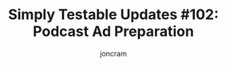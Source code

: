 ---
layout: default
title: "Simply Testable Updates #102: Podcast Ad Preparation"
author: joncram
continue_reading: false
newsletter:
    issue_number: 102nd
    url: https://us5.campaign-archive1.com/?u=ac75e33d993d2b502e333ddd0&amp;id=28254f3ae6
    highlights:
      - TMS Podcast Ad Preparation
      - TMS Ad Landing Page
      - Accepting Coupons/Discount Codes
    closing_sentence: Expect the next newsletter in a week from now on 20 August 2014
---